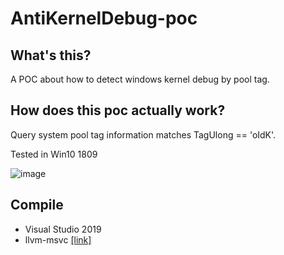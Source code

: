 # AntiKernelDebug-poc

## What's this?
A POC about how to detect windows kernel debug by pool tag.

## How does this poc actually work?
Query system pool tag information matches TagUlong == 'oIdK'.

Tested in Win10 1809


![image](https://github.com/gmh5225/AntiKernelDebug-poc/blob/main/images/1.png)

## Compile
- Visual Studio 2019
- llvm-msvc [[link]](https://github.com/NewWorldComingSoon/llvm-msvc-build)
